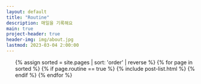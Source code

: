 ```yaml
---
layout: default
title: "Routine"
description: 매일을 기록해요
main: true
project-header: true
header-img: img/about.jpg
lastmod: 2023-03-04 2:00:00
---
```

<script src='https://cdn.jsdelivr.net/npm/@fullcalendar/core@6.1.4/index.global.min.js'></script>
<script src='https://cdn.jsdelivr.net/npm/@fullcalendar/daygrid@6.1.4/index.global.min.js'></script>
<style>
	.fc-day-sun a { color: #FF4D37; }
	.fc-day-sat a { color: #1570FF; }
	.fc-daygrid-event-harness a { color: #151E27; }
	.fc-daygrid-day-events { color: #151E27; }
</style>
<script>
document.addEventListener('DOMContentLoaded', function() {
	var calendarEl = document.getElementById('calendar');
	var calendar = new FullCalendar.Calendar(calendarEl, {
		firstDay: 1,
		expandRows: true,
		timeZone: 'Asia/seoul',
		dayMaxEvents: true,
		locale: 'ko',
		initialView: 'dayGridMonth',
		eventTimeFormat: {
    		hour: '2-digit',
    		hour12: false
    	},
		eventDidMount: function(event, element) {
			event.el.style.fontSize = "14px";
			if (event.event._def.extendedProps.is_success == 0){
				event.el.firstChild.style.border = "4px solid #FF4D37";
			}
			if (event.event._def.extendedProps.is_success == 1) {
				event.el.firstChild.style.border = "4px solid #00CB7F";
			}
	    },
		events: {{ site.data.routine | replace: '=>', ':' }}
	});
	if (document.body.clientWidth < 800) {
		calendar.setOption('height', 450);
	}
	else {
		calendar.setOption('height', 800);
	}
	calendar.render();
});
</script>

<div id='calendar'></div>

<ul class="catalogue">
{% assign sorted = site.pages | sort: 'order' | reverse %}
{% for page in sorted %}
{% if page.routine == true %}
{% include post-list.html %}
{% endif %}
{% endfor %}
</ul>